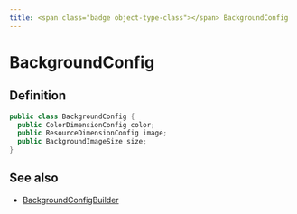 ```yaml
---
title: <span class="badge object-type-class"></span> BackgroundConfig
---
```

# <span class="badge object-type-class"></span> BackgroundConfig

## Definition

```java
public class BackgroundConfig {
  public ColorDimensionConfig color;
  public ResourceDimensionConfig image;
  public BackgroundImageSize size;
}
```
## See also

 * <span class="badge builder"></span> [BackgroundConfigBuilder](./builder-BackgroundConfigBuilder.md)
